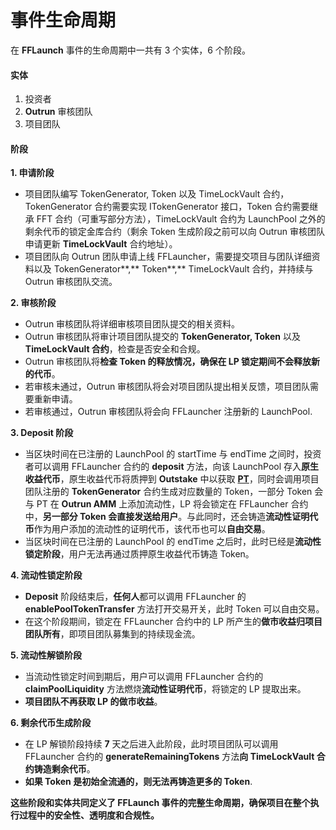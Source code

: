 # 事件生命周期

在 **FFLaunch** 事件的生命周期中一共有 3 个实体，6 个阶段。

#### 实体

1. 投资者
2. **Outrun** 审核团队
3. 项目团队

#### 阶段

**1. 申请阶段**

* 项目团队编写 TokenGenerator, Token 以及 TimeLockVault 合约，TokenGenerator 合约需要实现 ITokenGenerator 接口，Token 合约需要继承 FFT 合约（可重写部分方法），TimeLockVault 合约为 LaunchPool 之外的剩余代币的锁定金库合约（剩余 Token 生成阶段之前可以向 Outrun 审核团队申请更新 **TimeLockVault** 合约地址）。
* 项目团队向 Outrun 团队申请上线 FFLauncher，需要提交项目与团队详细资料以及 TokenGenerator**,** Token**,** TimeLockVault 合约，并持续与 Outrun 审核团队交流。

**2. 审核阶段**

* Outrun 审核团队将详细审核项目团队提交的相关资料。
* Outrun 审核团队将审计项目团队提交的 **TokenGenerator, Token** 以及 **TimeLockVault 合约**，检查是否安全和合规。
* Outrun 审核团队将**检查 Token 的释放情况，确保在 LP 锁定期间不会释放新的代币**。
* 若审核未通过，Outrun 审核团队将会对项目团队提出相关反馈，项目团队需要重新申请。
* 若审核通过，Outrun 审核团队将会向 FFLauncher 注册新的 LaunchPool.

**3. Deposit 阶段**

* 当区块时间在已注册的 LaunchPool 的 startTime 与 endTime 之间时，投资者可以调用 FFLauncher 合约的 **deposit** 方法，向该 LaunchPool 存入**原生收益代币**，原生收益代币将质押到 **Outstake** 中以获取 [**PT**](../outstake/yield-tokenization/pt.md)，同时会调用项目团队注册的 **TokenGenerator** 合约生成对应数量的 Token，一部分 Token 会与 PT 在 **Outrun AMM** 上添加流动性，LP 将会锁定在 FFLauncher 合约中，**另一部分 Token 会直接发送给用户**。与此同时，还会铸造**流动性证明代币**作为用户添加的流动性的证明代币，该代币也可以**自由交易**。
* 当区块时间在已注册的 LaunchPool 的 endTime 之后时，此时已经是**流动性锁定阶段**，用户无法再通过质押原生收益代币铸造 Token。

**4. 流动性锁定阶段**

* **Deposit** 阶段结束后，**任何人**都可以调用 FFLauncher 的 **enablePoolTokenTransfer** 方法打开交易开关，此时 Token 可以自由交易。
* 在这个阶段期间，锁定在 FFLauncher 合约中的 LP 所产生的**做市收益归项目团队所有**，即项目团队募集到的持续现金流。

**5. 流动性解锁阶段**

* 当流动性锁定时间到期后，用户可以调用 FFLauncher 合约的 **claimPoolLiquidity** 方法燃烧**流动性证明代币**，将锁定的 LP 提取出来。
* **项目团队不再获取 LP 的做市收益**。

**6. 剩余代币生成阶段**

* 在 LP 解锁阶段持续 **7** 天之后进入此阶段，此时项目团队可以调用 FFLauncher 合约的 **generateRemainingTokens** 方法**向 TimeLockVault 合约铸造剩余代币**。
* **如果 Token 是初始全流通的，则无法再铸造更多的 Token**.

**这些阶段和实体共同定义了 FFLaunch 事件的完整生命周期，确保项目在整个执行过程中的安全性、透明度和合规性。**
